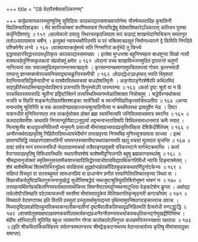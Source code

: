 +++
title = "08 वेदापैरुषेयताधिकरणम्"

+++
कर्तृप्रत्यायकास्स्युश्श्रुतिषु सुविदिताः काठकाद्यास्समाख्यास्तेनेमाः पौरुषेय्यस्तदिह कुशलिनी विप्रलिप्सादिशङ्का । मैवं शारीरकोक्तां सरणिमवयतां नित्यसिद्धेषु वेदेष्वाविष्कारेऽधिकारात् कतिचन पुरुषाः कर्तृनिर्देशमापुः ॥ १५९ ॥कल्पेकल्पे दयालुः स्थिरचरकृदधिष्ठाय रूपं कठाद्यं शाखाभेदान्विचित्रान् समतनुत ततोऽध्यापयामास चर्षीन् । इत्युक्तं न्यायभक्तैरिदमपि च परं भक्तिमात्रप्रसूतं निर्माणाध्यापने द्वे किमिति निगदिते पश्चिमेनैव लभ्ये ॥ १६० ॥वाक्यत्वात्कर्तृमत्त्वे सति निगमगिरां कर्तृभेदे तु चिन्त्ये वृद्धव्याहारसिद्धास्तदवधृतिकृतः काठकाद्यास्समाख्याः । इत्येषा मुग्धभाषा बहुनिगमहता बाधशून्या विपक्षे नासौ वाक्यत्वहेतुर्निगमकृतकतां संप्रयोक्तुं क्षमेत ॥ १६१ ॥वेदानां यच्च शाखाविभजनमुदितं द्वापरान्ते चतुर्णां नानित्यत्वं ततः स्यात्समुदितपृथगाम्नानमात्रप्रवृत्तेः । कृत्साम्नानक्षमाणामुपचिततपसां गोचरः कृत्स्नमादौ पश्चात्तु ज्ञानशक्त्योरपचयनियमाद्व्यासकॢप्तिस्समीची ॥ १६२ ॥वेदाद्द्वेधाऽप्रधृष्यात् भवति विमृशतां वेदनित्यत्वसिद्धिर्मन्वादीनां च वाक्यैरवितथवचसां बाधदोषातिवृत्तैः । अङ्गोपाङ्गैरशेषैरपि कथितमिदं सद्गृहीतैस्तदस्मिन्प्रादुर्भावादिमात्रं प्रजनयति विभुस्सोऽपि पारम्यरम्यः ॥ १६३ ॥कर्ता दृष्टः श्रुतो वा न हि परकथितस्तापसादिः श्रुतीनां प्रद्विष्टोक्तिर्न तत्त्वस्थितिमवगमयेन्नातिशक्ता नियोक्तुम् । श्रद्धेयैरन्यथोक्त्या भजति च विहतिं शङ्कनेऽतिप्रसक्तिश्शङ्का सार्वत्रिकी च स्वजनिविहतिकृत्सर्वचेतःप्रतीपा ॥ १६४ ॥अन्या मन्वन्तरेषु श्रुतिरिति च वचः कालयोगप्रवाहाज्जप्यश्रुत्यादिनीत्या न कथमितरथा द्रव्यपूर्वेण भेदः । दिष्टा यत्रानधीते मुनिभिरनघता तत्र तत्कर्तृतोक्ता प्रोक्तं ब्रह्म स्वयंभ्वित्यपि जनिविलयाभावमत्र स्मरन्ति ॥ १६५ ॥कल्पादावेवमीशः कथयति निगमान्पूर्वयैवाऽऽनुपूर्व्या तद्वन्मन्वन्तरादिष्वपि शिथिलसमाधानमात्रं क्रमैः स्यात् । नित्यश्रुत्यैव बाधादुपजनिविलयौ नानुमानैः प्रसाध्यौ मीमांसाप्राच्यपादप्रसृतिरविहता देशिकैर्दर्शितेयम् ॥ १६६ ॥अन्यैरप्यर्थवादप्रभृतिषु निहितैरादिमाध्यायभेदैर्मानं तत्तत्प्रवृत्त्या निगममिह मुनिस्सूत्रयामास साध्व्या । इत्थं प्रामाण्यसिद्धिं व्यवहरणदशाभाविनीं भावयन्तस्स्वाभीष्टस्थापकानामपि खलु वचसां मूलघातं सृजन्ति ॥ १६७ ॥ग्राह्यं सर्वत्र मानं परभजनविधौ भेदतादात्म्यचर्चा तत्रैवाङ्गप्रयुक्ती परिकरघटने मार्गभेदक्रमाप्तिः । कर्ता वैराग्यपादप्रभृतिषु विविधावस्थितिः स्थापनीयश्शेषं चाशेषमीदृग्विलगति बहुषु ब्रह्मकाण्डस्थलेषु ॥ १६८ ॥श्रीमद्रामानुजोक्तां स्मृतिमनुसरतामैकशास्त्र्यादिसिद्धेरव्याजोपायविद्यापथिकगतिविधौ न्यासि दिङ्मात्रमेतत् । शेषं चाशेषमित्थं शितमतिभिरनुप्रेक्ष्य संरक्षितव्यं क्षुद्रक्षोभार्हतर्कोदितकुहककथावर्णिदुर्नाटकेभ्यः ॥ १६९ ॥संक्षिप्तं विस्तृतं वा सरसबहुमतं सावधानप्रियं वा प्राधान्येन प्रणीतं परफणितिपरिष्कारवृत्त्या स्थितं वा । शिक्षासौकर्यतुष्टिप्रचितगुरुजनानुग्रहेद्धं सुधीभिश्श्रद्धेयं नाथजुष्टश्रुतियुवतिशिरोभूषणं भाषणं नः ॥ १७० ॥तत्तत्प्रत्यर्थिवर्गप्रचकितनिगमस्तोमतत्त्वार्थचिन्ता विष्वग्वैघट्यघट्टोन्मथनपटुधिया वेङ्कटेशेन कॢप्ता । अक्षोद्या तर्कलोष्टैरतिमहति पदेऽप्यत्यजन्ती स्वसीमां मीमांसापादुकेयं मितिपथगतिकृन्मृद्नती कण्टकौघम् ॥ १७१ ॥विख्यातो वेदघण्टापथ इति विततिं प्रस्तुतां प्रस्तुतार्थामुत्पद्यन्तां पृथिव्यामुपनिषदगदङ्कारवाचः प्रवाचः । मिथ्यादृष्टिप्रवाहोदितकुमतिकथाकन्दलीकन्दलीनां दृष्ट्यैवालीकलिप्सादृढनिहितमतिं दैत्यरोधी रुण(द्धु)द्धि ॥ १७२ ॥शाक्योलूक्याक्षपादक्षपणककपिलामर्त्यवन्द्यप्रधानैरन्यैराम्नायचर्चाकवचधृतिकनद्गोमुखद्वीपिभिश्च । बंहीयः क्षोभिताऽपि श्रुतिरिह बहुधा जायमानेन गोप्त्रा कालेकालेऽभिगुप्ता कलहमतितरन्त्यक्षता रक्षतान्नः ॥ १७३ ॥ (इति श्रीकवितार्किकसिंहस्य सर्वतन्त्रस्वतन्त्रस्य श्रीमद्वेङ्कटनाथस्य वेदान्ताचार्यस्य कृतिषु मीमांसापादुका समाप्ता)